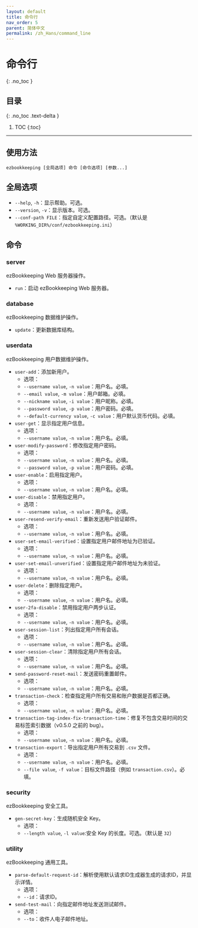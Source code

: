```yaml
---
layout: default
title: 命令行
nav_order: 5
parent: 简体中文
permalink: /zh_Hans/command_line
---
```


# 命令行
{: .no_toc }

## 目录
{: .no_toc .text-delta }

1. TOC
{:toc}

---

## 使用方法

    ezbookkeeping [全局选项] 命令 [命令选项] [参数...]

## 全局选项

* `--help`, `-h`：显示帮助。可选。
* `--version`, `-v`：显示版本。可选。
* `--conf-path FILE`：指定自定义配置路径。可选。（默认是 `%WORKING_DIR%/conf/ezbookkeeping.ini`）

## 命令

### server

ezBookkeeping Web 服务器操作。

* `run`：启动 ezBookkeeping Web 服务器。

### database

ezBookkeeping 数据维护操作。

* `update`：更新数据库结构。

### userdata

ezBookkeeping 用户数据维护操作。

* `user-add`：添加新用户。
    * 选项：
    * `--username value`, `-n value`：用户名。必填。
    * `--email value`, `-m value`：用户邮箱。必填。
    * `--nickname value`, `-i value`：用户昵称。必填。
    * `--password value`, `-p value`：用户密码。必填。
    * `--default-currency value`, `-c value`：用户默认货币代码。必填。
* `user-get`：显示指定用户信息。
    * 选项：
    * `--username value`, `-n value`：用户名。必填。
* `user-modify-password`：修改指定用户密码。
    * 选项：
    * `--username value`, `-n value`：用户名。必填。
    * `--password value`, `-p value`：用户密码。必填。
* `user-enable`：启用指定用户。
    * 选项：
    * `--username value`, `-n value`：用户名。必填。
* `user-disable`：禁用指定用户。
    * 选项：
    * `--username value`, `-n value`：用户名。必填。
* `user-resend-verify-email`：重新发送用户验证邮件。
    * 选项：
    * `--username value`, `-n value`：用户名。必填。
* `user-set-email-verified`：设置指定用户邮件地址为已验证。
    * 选项：
    * `--username value`, `-n value`：用户名。必填。
* `user-set-email-unverified`：设置指定用户邮件地址为未验证。
    * 选项：
    * `--username value`, `-n value`：用户名。必填。
* `user-delete`：删除指定用户。
    * 选项：
    * `--username value`, `-n value`：用户名。必填。
* `user-2fa-disable`：禁用指定用户两步认证。
    * 选项：
    * `--username value`, `-n value`：用户名。必填。
* `user-session-list`：列出指定用户所有会话。
    * 选项：
    * `--username value`, `-n value`：用户名。必填。
* `user-session-clear`：清除指定用户所有会话。
    * 选项：
    * `--username value`, `-n value`：用户名。必填。
* `send-password-reset-mail`：发送密码重置邮件。
    * 选项：
    * `--username value`, `-n value`：用户名。必填。
* `transaction-check`：检查指定用户所有交易和账户数据是否都正确。
    * 选项：
    * `--username value`, `-n value`：用户名。必填。
* `transaction-tag-index-fix-transaction-time`：修复不包含交易时间的交易标签索引数据（v0.5.0 之前的 bug）。
    * 选项：
    * `--username value`, `-n value`：用户名。必填。
* `transaction-export`：导出指定用户所有交易到 `.csv` 文件。
    * 选项：
    * `--username value`, `-n value`：用户名。必填。
    * `--file value`, `-f value`：目标文件路径（例如 `transaction.csv`）。必填。

### security

ezBookkeeping 安全工具。

* `gen-secret-key`：生成随机安全 Key。
    * 选项：
    * `--length value`, `-l value`:安全 Key 的长度。可选。（默认是 `32`）

### utility

ezBookkeeping 通用工具。

* `parse-default-request-id`：解析使用默认请求ID生成器生成的请求ID，并显示详情。
    * 选项：
    * `--id`：请求ID。
* `send-test-mail`：向指定邮件地址发送测试邮件。
    * 选项：
    * `--to`：收件人电子邮件地址。